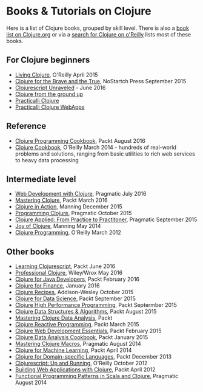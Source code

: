 # Books & Tutorials on Clojure

Here is a list of Clojure books, grouped by skill level.  There is also a [book list on Clojure.org](http://clojure.org/community/books) or via a [search for Clojure on o'Reilly](https://ssearch.oreilly.com/?q=clojure&x=0&y=0) lists most of these books.

## For Clojure beginners
* [Living Clojure](http://shop.oreilly.com/product/0636920034292.do), O'Reilly April 2015
* [Clojure for the Brave and the True](http://www.braveclojure.com/), NoStartch Press September 2015
* [Clojurescript Unraveled](https://funcool.github.io/clojurescript-unraveled/) - June 2016
* [Clojure from the ground up](https://aphyr.com/tags/Clojure-from-the-ground-up)
* [Practicalli Clojure](https://practicalli.github.io/clojure)
* [Practicalli Clojure WebApps](https://practicalli.github.io/clojure-webapps)

## Reference 
* [Clojure Programming Cookbook](https://www.packtpub.com/application-development/clojure-programming-cookbook), Packt August 2016
* [Clojure Cookbook](http://clojure-cookbook.com/), O'Reilly March 2014 - hundreds of real-world problems and solutions, ranging from basic utilities to rich web services to heavy data processing

## Intermediate level
* [Web Development with Clojure](https://pragprog.com/book/dswdcloj2/web-development-with-clojure-second-edition), Pragmatic July 2016
* [Mastering Clojure](https://www.packtpub.com/application-development/mastering-clojure), Packt March 2016
* [Clojure in Action](https://www.manning.com/books/clojure-in-action-second-edition), Manning December 2015
* [Programming Clojure](https://pragprog.com/book/shcloj2/programming-clojure), Pragmatic October 2015
* [Clojure Applied: From Practice to Practitoner](https://pragprog.com/book/vmclojeco/clojure-applied), Pragmatic September 2015
* [Joy of Clojure](https://www.manning.com/books/the-joy-of-clojure-second-edition), Manning May 2014
* [Clojure Programming](http://shop.oreilly.com/product/0636920013754.do), O'Reilly March 2012

## Other books
* [Learning Clojurescript](https://www.packtpub.com/web-development/learning-clojurescript), Packt June 2016
* [Professional Clojure](http://shop.oreilly.com/product/9781119267270.do), Wiley/Wrox May 2016
* [Clojure for Java Developers](https://www.packtpub.com/application-development/clojure-java-developers), Packt February 2016
* [Clojure for Finance](https://www.packtpub.com/big-data-and-business-intelligence/clojure-finance), January 2016
* [Clojure Recipes](http://clojurerecipes.net/), Addison-Wesley October 2015
* [Clojure for Data Science](https://www.packtpub.com/big-data-and-business-intelligence/clojure-data-science), Packt September 2015
* [Clojure High Performance Programming](https://www.packtpub.com/application-development/clojure-high-performance-programming), Packt Septermber 2015
* [Clojure Data Structures & Algorithms](https://www.packtpub.com/application-development/clojure-data-structures-and-algorithms-cookbook), Packt August 2015
* [Mastering Clojure Data Analysis](https://www.packtpub.com/big-data-and-business-intelligence/mastering-clojure-data-analysis), Packt
* [Clojure Reactive Programming](https://www.packtpub.com/web-development/clojure-reactive-programming), Packt March 2015
* [Clojure Web Development Essentials](https://www.packtpub.com/application-development/clojure-web-development-essentials), Packt February 2015
* [Clojure Data Analysis Cookbook](https://www.packtpub.com/application-development/clojure-data-analysis-cookbook-second-edition), Packt January 2015
* [Mastering Clojure Macros](https://pragprog.com/book/cjclojure/mastering-clojure-macros), Pragmatic August 2014
* [Clojure for Machine Learning](https://www.packtpub.com/big-data-and-business-intelligence/clojure-machine-learning), Packt April 2014
* [Clojure for Domain-specific Languages](https://www.packtpub.com/application-development/clojure-domain-specific-languages), Packt December 2013
* [Clojurescript: Up and Running](http://shop.oreilly.com/product/0636920025139.do), O'Reilly October 2012
* [Building Web Applications with Clojure](http://shop.oreilly.com/product/110000650.do), Packt April 2012
* [Functional Programming Patterns in Scala and Clojure](https://pragprog.com/book/mbfpp/functional-programming-patterns-in-scala-and-clojure), Pragmatic August 2014

